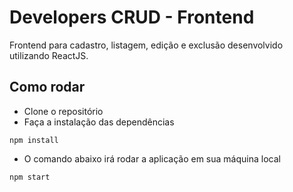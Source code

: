 # Developers CRUD - Frontend
Frontend para cadastro, listagem, edição e exclusão desenvolvido utilizando ReactJS.

## Como rodar

* Clone o repositório
* Faça a instalação das dependências
````
npm install
````
* O comando abaixo irá rodar a aplicação em sua máquina local
````
npm start
````